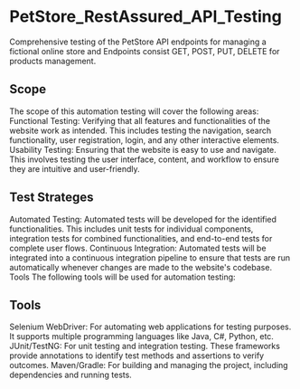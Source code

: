 # PetStore_RestAssured_API_Testing
Comprehensive testing of the PetStore API endpoints for managing a fictional online store and Endpoints consist GET, POST, PUT, DELETE for products management.

## Scope
The scope of this automation testing will cover the following areas:
Functional Testing: Verifying that all features and functionalities of the website work as intended. This includes testing the navigation, search functionality, user registration, login, and any other interactive elements.
Usability Testing: Ensuring that the website is easy to use and navigate. This involves testing the user interface, content, and workflow to ensure they are intuitive and user-friendly.

## Test Strateges
Automated Testing: Automated tests will be developed for the identified functionalities. This includes unit tests for individual components, integration tests for combined functionalities, and end-to-end tests for complete user flows.
Continuous Integration: Automated tests will be integrated into a continuous integration pipeline to ensure that tests are run automatically whenever changes are made to the website's codebase.
Tools The following tools will be used for automation testing:

## Tools
Selenium WebDriver: For automating web applications for testing purposes. It supports multiple programming languages like Java, C#, Python, etc.
JUnit/TestNG: For unit testing and integration testing. These frameworks provide annotations to identify test methods and assertions to verify outcomes.
Maven/Gradle: For building and managing the project, including dependencies and running tests.
